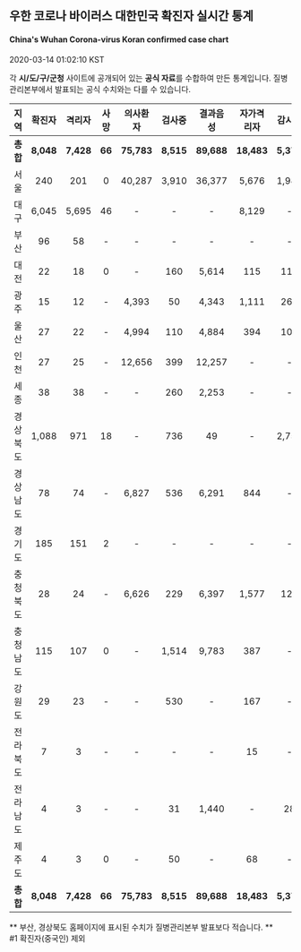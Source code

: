 
## 우한 코로나 바이러스 대한민국 확진자 실시간 통계
#### China's Wuhan Corona-virus Koran confirmed case chart
2020-03-14 01:02:10 KST

각 **시/도/구/군청** 사이트에 공개되어 있는 **공식 자료**를 수합하여 만든 통계입니다.
질병관리본부에서 발표되는 공식 수치와는 다를 수 있습니다.


|  지역  | 확진자 |  격리자  |  사망  |  의사환자  |  검사중  |  결과음성  |  자가격리자  |  감시중  |  감시해제  |  퇴원  |
|:------:|:------:|:--------:|:--------:|:----------:|:--------:|:----------------:|:------------:|:--------:|:----------:|:--:|
|**총합**|**8,048**|**7,428**|**66**|**75,783**|**8,515**|**89,688**|**18,483**|**5,378**|**13,439**|**554**|
|서울|240|201|0|40,287|3,910|36,377|5,676|1,988|3,688|39|
|대구|6,045|5,695|46|-|-|-|8,129|-|-|304|
|부산|96|58|-|-|-|-|-|-|-|38|
|대전|22|18|0|-|160|5,614|115|115|346|4|
|광주|15|12|-|4,393|50|4,343|1,111|264|847|3|
|울산|27|22|-|4,994|110|4,884|394|109|285|5|
|인천|27|25|-|12,656|399|12,257|-|-|-|2|
|세종|38|38|-|-|260|2,253|-|-|-|-|
|경상북도|1,088|971|18|-|736|49|-|2,753|6,631|99|
|경상남도|78|74|-|6,827|536|6,291|844|-|-|4|
|경기도|185|151|2|-|-|-|-|-|-|32|
|충청북도|28|24|-|6,626|229|6,397|1,577|121|1,456|4|
|충청남도|115|107|0|-|1,514|9,783|387|-|-|8|
|강원도|29|23|-|-|530|-|167|-|-|6|
|전라북도|7|3|-|-|-|-|15|-|-|4|
|전라남도|4|3|-|-|31|1,440|-|28|186|1|
|제주도|4|3|0|-|50|-|68|-|-|1|
|**총합**|**8,048**|**7,428**|**66**|**75,783**|**8,515**|**89,688**|**18,483**|**5,378**|**13,439**|**554**|


** 부산, 경상북도 홈페이지에 표시된 수치가 질병관리본부 발표보다 적습니다. **<br>
#1 확진자(중국인) 제외
